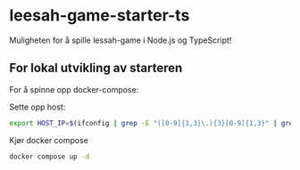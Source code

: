 # leesah-game-starter-ts

Muligheten for å spille lessah-game i Node.js og TypeScript!

## For lokal utvikling av starteren

For å spinne opp docker-compose:

Sette opp host:

```bash
export HOST_IP=$(ifconfig | grep -E "([0-9]{1,3}\.){3}[0-9]{1,3}" | grep -v 127.0.0.1 | awk '{ print $2 }' | cut -f2 -d: | head -n1)
```

Kjør docker compose

```bash
docker compose up -d
```
